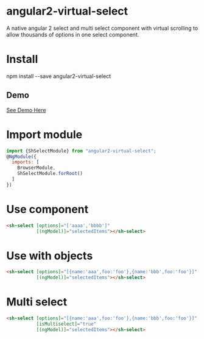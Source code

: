 # angular2-virtual-select
A native angular 2 select and multi select component with virtual scrolling to allow thousands of options in one select component.

# Install
npm install --save angular2-virtual-select

## Demo 

[See Demo Here](https://farin99.github.io//demos)

# Import module
```javascript
import {ShSelectModule} from "angular2-virtual-select";
@NgModule({
  imports: [
    BrowserModule,
    ShSelectModule.forRoot()
  ]
})
```
# Use component
```html
<sh-select [options]="['aaaa','bbbb']"
           [(ngModel)]="selectedItems"></sh-select>  
```

# Use with objects
```html
<sh-select [options]="[{name:'aaa',foo:'foo'},{name:'bbb',foo:'foo'}]"
           [(ngModel)]="selectedItems"></sh-select>  
```

# Multi select
```html
<sh-select [options]="[{name:'aaa',foo:'foo'},{name:'bbb',foo:'foo'}]"
           [isMultiselect]="true"
           [(ngModel)]="selectedItems"></sh-select>  
```
